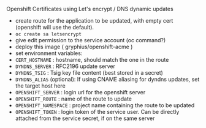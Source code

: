 Openshift Certificates using Let's encrypt / DNS dynamic updates

 * create route for the application to be updated, with empty cert (openshift will use the default).
 * `oc create sa letsencrypt`
 * give edit permission to the service account (oc command?)
 * deploy this image  ( gryphius/openshift-acme )
 * set environment variables:
  * `CERT_HOSTNAME` : hostname, should match the one in the route
  * `DYNDNS_SERVER` : RFC2196 update server
  * `DYNDNS_TSIG` : Tsig key file content (best stored in a secret)
  * `DYNDNS_ALIAS` (optional): If using CNAME aliasing for dyndns updates, set the target host here
  * `OPENSHIFT_SERVER` : login url for the openshift server
  * `OPENSHIFT_ROUTE` : name of the route to update
  * `OPENSHIFT_NAMESPACE` : project name containing the route to be updated
  * `OPENSHIFT_TOKEN` : login token of the service user. Can be directly attached from the service secret, if on the same server



